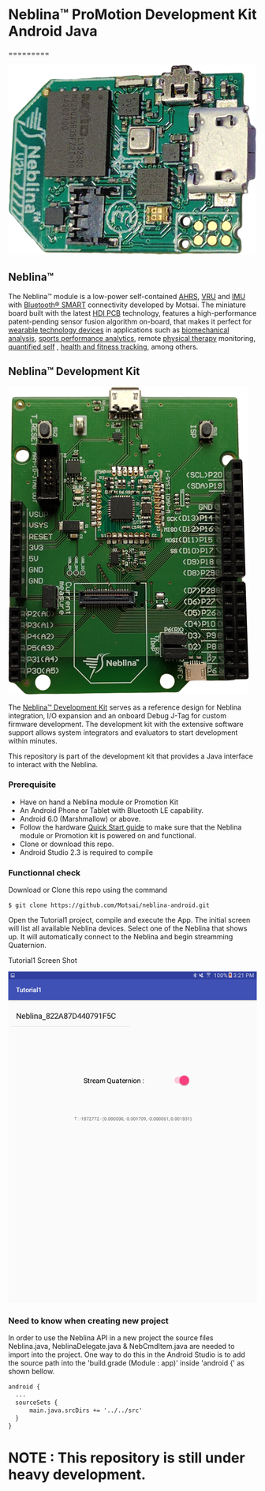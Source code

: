 # Neblina&trade; ProMotion Development Kit Android Java
=========  

![ProMotion Board](docs/images/V2btop.png)  

## Neblina&trade;
The Neblina&trade; module is a low-power self-contained [AHRS](https://en.wikipedia.org/wiki/Attitude_and_heading_reference_system), [VRU](https://en.wikipedia.org/wiki/Inertial_measurement_unit) and [IMU](https://en.wikipedia.org/wiki/Inertial_measurement_unit) with [Bluetooth&reg; SMART](https://en.wikipedia.org/wiki/Bluetooth_low_energy) connectivity developed by Motsai. The miniature board built with the latest [HDI PCB](https://en.wikipedia.org/wiki/Microvia) technology, features a high-performance patent-pending sensor fusion algorithm on-board, that makes it perfect for [wearable technology devices](https://en.wikipedia.org/wiki/Wearable_technology) in applications such as [biomechanical analysis](https://en.wikipedia.org/wiki/Biomechanics), [sports performance analytics](https://en.wikipedia.org/wiki/Sports_biomechanics), remote [physical therapy](https://en.wikipedia.org/wiki/Physical_therapy) monitoring, [quantified self](https://en.wikipedia.org/wiki/Quantified_Self) , [health and fitness tracking](https://en.wikipedia.org/wiki/Activity_tracker), among others.

## Neblina&trade; Development Kit

![DK Board](docs/images/NeblinaDK_front_700.png)

The [Neblina&trade; Development Kit](http://neblina.io/) serves as a reference design for Neblina integration, I/O expansion and an onboard Debug J-Tag for custom firmware development. The development kit with the extensive software support allows system integrators and evaluators to start development within minutes.

This repository is part of the development kit that provides a Java interface to interact with the Neblina.


### Prerequisite

* Have on hand a Neblina module or Promotion Kit
* An Android Phone or Tablet with Bluetooth LE capability.
* Android 6.0 (Marshmallow) or above.
* Follow the hardware [Quick Start guide](http://nebdox.motsai.com/ProMotion_DevKit/Getting_Started) to make sure that the Neblina module or Promotion kit is powered on and functional.
* Clone or download this repo.
* Android Studio 2.3 is required to compile

### Functionnal check  

Download or Clone this repo using the command

```
$ git clone https://github.com/Motsai/neblina-android.git
```

Open the Tutorial1 project, compile and execute the App.  The initial screen will list all available Neblina devices.  Select one of the Neblina that shows up.  It will automatically connect to the Neblina and begin streamming Quaternion.

Tutorial1 Screen Shot

![Tutorial1 Screen Shot](docs/images/Screenshot_Tutorial1.png)



### Need to know when creating new project

In order to use the Neblina API in a new project the source files Neblina.java, NeblinaDelegate.java & NebCmdItem.java are needed to import into the project.  One way to do this in the Android Studio is to add the source path into the 'build.grade (Module : app)' inside 'android {' as shown bellow.  

```
android {
  ...
  sourceSets {
      main.java.srcDirs += '../../src'
  }
}
```

# NOTE : This repository is still under heavy development.
